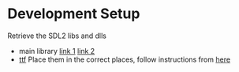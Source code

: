 # Development Setup
Retrieve the SDL2 libs and dlls
- main library [link 1](http://www.libsdl.org/download-2.0.php) [link 2](https://github.com/libsdl-org/SDL/releases)
- [ttf](https://github.com/libsdl-org/SDL_ttf)
Place them in the correct places, follow instructions from [here](https://github.com/Rust-SDL2/rust-sdl2#sdl20-development-libraries)
